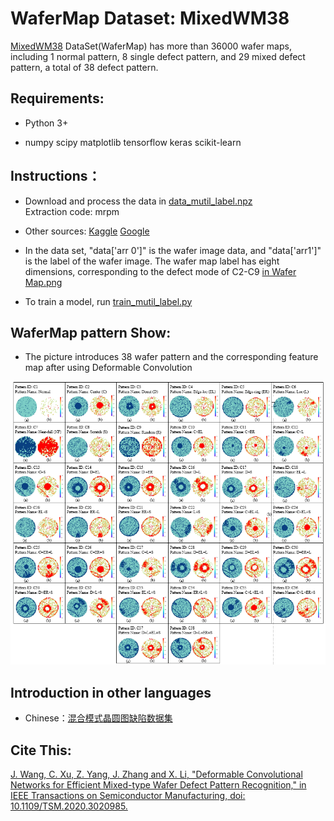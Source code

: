 #  WaferMap Dataset: MixedWM38

[MixedWM38](https://ieeexplore.ieee.org/document/9184890/) DataSet(WaferMap) has more than 36000 wafer maps, including 1 normal pattern, 8 single defect pattern, and 29 mixed defect pattern, a total of 38 defect pattern.

## Requirements:

* Python 3+

* numpy scipy matplotlib tensorflow keras scikit-learn

## Instructions：
* Download and process the data in [data_mutil_label.npz](https://pan.baidu.com/s/19aEazgpLMBPBzjePSCTgHw)\
Extraction code: mrpm
* Other sources:
[Kaggle](https://www.kaggle.com/co1d7era/mixedtype-wafer-defect-datasets)
[Google](https://drive.google.com/file/d/1bUow-p9LwkRI4yP74j7Um5s30-WHcxbA/view?usp=sharing)

* In the data set, "data['arr 0']" is the wafer image data, and "data['arr1']" is the label of the wafer image. The wafer map label has eight dimensions, corresponding to the defect mode of C2-C9 [in Wafer Map.png](Wafer%20Map.png)

* To train a model, run [train_mutil_label.py](train_mutil_label.py)

## WaferMap pattern Show:
* The picture introduces 38 wafer pattern and the corresponding feature map after using Deformable Convolution

![](https://github.com/Junliangwangdhu/WaferMap/blob/master/Wafer%20Map.png)


## Introduction in other languages
* Chinese：[混合模式晶圆图缺陷数据集](https://tianchi.aliyun.com/dataset/dataDetail?dataId=77328)

## Cite This:
[J. Wang, C. Xu, Z. Yang, J. Zhang and X. Li, "Deformable Convolutional Networks for Efficient Mixed-type Wafer Defect Pattern Recognition," in IEEE Transactions on Semiconductor Manufacturing, doi: 10.1109/TSM.2020.3020985.](https://ieeexplore.ieee.org/document/9184890/)

